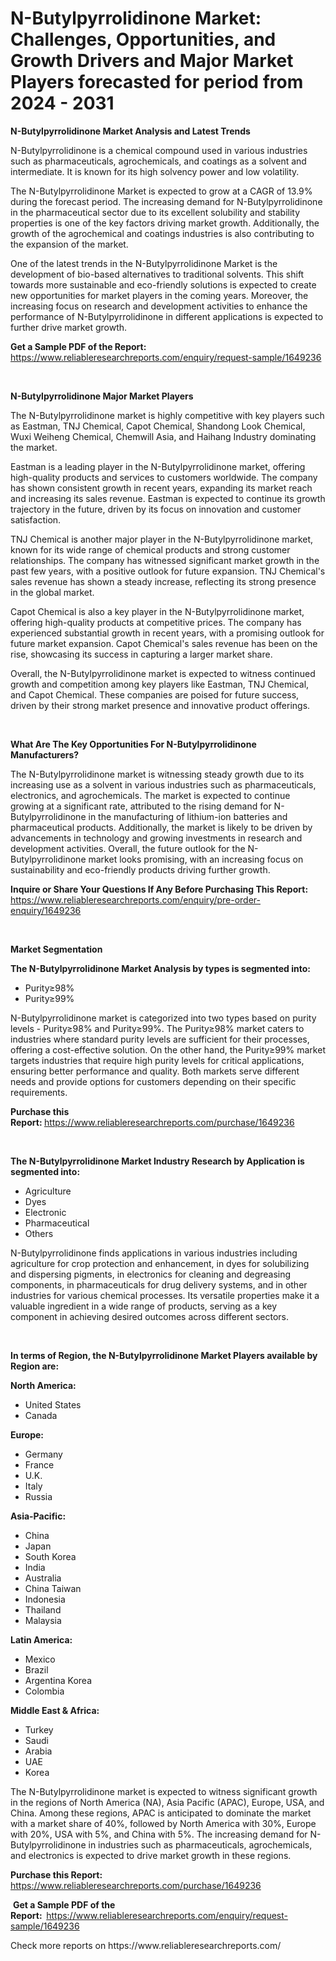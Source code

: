 <p><h1>N-Butylpyrrolidinone Market: Challenges, Opportunities, and Growth Drivers and Major Market Players forecasted for period from 2024 - 2031</h1></p><p><strong>N-Butylpyrrolidinone Market Analysis and Latest Trends</strong></p>
<p><p>N-Butylpyrrolidinone is a chemical compound used in various industries such as pharmaceuticals, agrochemicals, and coatings as a solvent and intermediate. It is known for its high solvency power and low volatility.</p><p>The N-Butylpyrrolidinone Market is expected to grow at a CAGR of 13.9% during the forecast period. The increasing demand for N-Butylpyrrolidinone in the pharmaceutical sector due to its excellent solubility and stability properties is one of the key factors driving market growth. Additionally, the growth of the agrochemical and coatings industries is also contributing to the expansion of the market.</p><p>One of the latest trends in the N-Butylpyrrolidinone Market is the development of bio-based alternatives to traditional solvents. This shift towards more sustainable and eco-friendly solutions is expected to create new opportunities for market players in the coming years. Moreover, the increasing focus on research and development activities to enhance the performance of N-Butylpyrrolidinone in different applications is expected to further drive market growth.</p></p>
<p><strong>Get a Sample PDF of the Report:&nbsp;</strong> <a href="https://www.reliableresearchreports.com/enquiry/request-sample/1649236">https://www.reliableresearchreports.com/enquiry/request-sample/1649236</a></p>
<p>&nbsp;</p>
<p><strong>N-Butylpyrrolidinone Major Market Players</strong></p>
<p><p>The N-Butylpyrrolidinone market is highly competitive with key players such as Eastman, TNJ Chemical, Capot Chemical, Shandong Look Chemical, Wuxi Weiheng Chemical, Chemwill Asia, and Haihang Industry dominating the market.</p><p>Eastman is a leading player in the N-Butylpyrrolidinone market, offering high-quality products and services to customers worldwide. The company has shown consistent growth in recent years, expanding its market reach and increasing its sales revenue. Eastman is expected to continue its growth trajectory in the future, driven by its focus on innovation and customer satisfaction.</p><p>TNJ Chemical is another major player in the N-Butylpyrrolidinone market, known for its wide range of chemical products and strong customer relationships. The company has witnessed significant market growth in the past few years, with a positive outlook for future expansion. TNJ Chemical's sales revenue has shown a steady increase, reflecting its strong presence in the global market.</p><p>Capot Chemical is also a key player in the N-Butylpyrrolidinone market, offering high-quality products at competitive prices. The company has experienced substantial growth in recent years, with a promising outlook for future market expansion. Capot Chemical's sales revenue has been on the rise, showcasing its success in capturing a larger market share.</p><p>Overall, the N-Butylpyrrolidinone market is expected to witness continued growth and competition among key players like Eastman, TNJ Chemical, and Capot Chemical. These companies are poised for future success, driven by their strong market presence and innovative product offerings.</p></p>
<p>&nbsp;</p>
<p><strong>What Are The Key Opportunities For N-Butylpyrrolidinone Manufacturers?</strong></p>
<p><p>The N-Butylpyrrolidinone market is witnessing steady growth due to its increasing use as a solvent in various industries such as pharmaceuticals, electronics, and agrochemicals. The market is expected to continue growing at a significant rate, attributed to the rising demand for N-Butylpyrrolidinone in the manufacturing of lithium-ion batteries and pharmaceutical products. Additionally, the market is likely to be driven by advancements in technology and growing investments in research and development activities. Overall, the future outlook for the N-Butylpyrrolidinone market looks promising, with an increasing focus on sustainability and eco-friendly products driving further growth.</p></p>
<p><strong>Inquire or Share Your Questions If Any Before Purchasing This Report:</strong> <a href="https://www.reliableresearchreports.com/enquiry/pre-order-enquiry/1649236">https://www.reliableresearchreports.com/enquiry/pre-order-enquiry/1649236</a></p>
<p>&nbsp;</p>
<p><strong>Market Segmentation</strong></p>
<p><strong>The N-Butylpyrrolidinone Market Analysis by types is segmented into:</strong></p>
<p><ul><li>Purity≥98%</li><li>Purity≥99%</li></ul></p>
<p><p>N-Butylpyrrolidinone market is categorized into two types based on purity levels - Purity≥98% and Purity≥99%. The Purity≥98% market caters to industries where standard purity levels are sufficient for their processes, offering a cost-effective solution. On the other hand, the Purity≥99% market targets industries that require high purity levels for critical applications, ensuring better performance and quality. Both markets serve different needs and provide options for customers depending on their specific requirements.</p></p>
<p><strong>Purchase this Report:&nbsp;</strong><a href="https://www.reliableresearchreports.com/purchase/1649236">https://www.reliableresearchreports.com/purchase/1649236</a></p>
<p>&nbsp;</p>
<p><strong>The N-Butylpyrrolidinone Market Industry Research by Application is segmented into:</strong></p>
<p><ul><li>Agriculture</li><li>Dyes</li><li>Electronic</li><li>Pharmaceutical</li><li>Others</li></ul></p>
<p><p>N-Butylpyrrolidinone finds applications in various industries including agriculture for crop protection and enhancement, in dyes for solubilizing and dispersing pigments, in electronics for cleaning and degreasing components, in pharmaceuticals for drug delivery systems, and in other industries for various chemical processes. Its versatile properties make it a valuable ingredient in a wide range of products, serving as a key component in achieving desired outcomes across different sectors.</p></p>
<p>&nbsp;</p>
<p><strong>In terms of Region, the N-Butylpyrrolidinone Market Players available by Region are:</strong></p>
<p>
    <p> <strong> North America: </strong>
        <ul>
            <li>United States</li>
            <li>Canada</li>
        </ul>
        </p> 
    <p> <strong> Europe: </strong>
        <ul>
            <li>Germany</li>
            <li>France</li>
            <li>U.K.</li>
            <li>Italy</li>
            <li>Russia</li>
        </ul>
        </p> 
    <p> <strong> Asia-Pacific: </strong>
        <ul>
            <li>China</li>
            <li>Japan</li>
            <li>South Korea</li>
            <li>India</li>
            <li>Australia</li>
            <li>China Taiwan</li>
            <li>Indonesia</li>
            <li>Thailand</li>
            <li>Malaysia</li>
        </ul>
        </p> 
    <p> <strong> Latin America: </strong>
        <ul>
            <li>Mexico</li>
            <li>Brazil</li>
            <li>Argentina Korea</li>
            <li>Colombia</li>
        </ul>
        </p> 
    <p> <strong> Middle East & Africa: </strong>
        <ul>
            <li>Turkey</li>
            <li>Saudi</li>
            <li>Arabia</li>
            <li>UAE</li>
            <li>Korea</li>
        </ul>
    </p>
    </p>
<p><p>The N-Butylpyrrolidinone market is expected to witness significant growth in the regions of North America (NA), Asia Pacific (APAC), Europe, USA, and China. Among these regions, APAC is anticipated to dominate the market with a market share of 40%, followed by North America with 30%, Europe with 20%, USA with 5%, and China with 5%. The increasing demand for N-Butylpyrrolidinone in industries such as pharmaceuticals, agrochemicals, and electronics is expected to drive market growth in these regions.</p></p>
<p><strong>Purchase this Report: </strong><a href="https://www.reliableresearchreports.com/purchase/1649236">https://www.reliableresearchreports.com/purchase/1649236</a></p>
<p>&nbsp;<strong>Get a Sample PDF of the Report:&nbsp;&nbsp;</strong><a href="https://www.reliableresearchreports.com/enquiry/request-sample/1649236">https://www.reliableresearchreports.com/enquiry/request-sample/1649236</a></p>
<p><strong></strong></p>
<p>Check more reports on https://www.reliableresearchreports.com/</p>